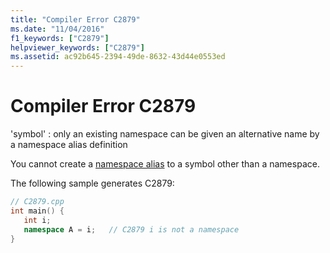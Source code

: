 ```yaml
---
title: "Compiler Error C2879"
ms.date: "11/04/2016"
f1_keywords: ["C2879"]
helpviewer_keywords: ["C2879"]
ms.assetid: ac92b645-2394-49de-8632-43d44e0553ed
---
```

# Compiler Error C2879

'symbol' : only an existing namespace can be given an alternative name by a namespace alias definition

You cannot create a [namespace alias](../../cpp/namespaces-cpp.md#namespace_aliases) to a symbol other than a namespace.

The following sample generates C2879:

```cpp
// C2879.cpp
int main() {
   int i;
   namespace A = i;   // C2879 i is not a namespace
}
```

